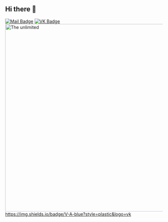 ## Hi there 👋
[![Mail Badge](https://img.shields.io/badge/vaslyaev-art-red?style=plastic&logo=gmail)](mailto:vaslyaevart@gmail.com)
[![VK Badge](https://img.shields.io/badge/V-A-blue?style=plastic&logo=vk)](https://vk.com/artvaslyaev)
<img src="https://user-images.githubusercontent.com/74038190/212748830-4c709398-a386-4761-84d7-9e10b98fbe6e.gif" alt="The unlimited" width="600">
https://img.shields.io/badge/V-A-blue?style=plastic&logo=vk
